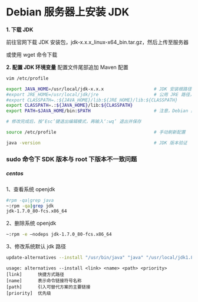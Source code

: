 # Debian 服务器上安装 JDK


**1. 下载 JDK**

前往官网下载 JDK 安装包，jdk-x.x.x_linux-x64_bin.tar.gz，然后上传至服务器

或使用 wget 命令下载

**2. 配置 JDK 环境变量**
配置文件尾部追加 Maven 配置
```bash
vim /etc/profile

export JAVA_HOME=/usr/local/jdk-x.x.x                   # JDK 安装根路径
#export JRE_HOME=/usr/local/jdk/jre                     # 公用 JRE 路径，注意，JDK10 版本后 jre 需单独下载
#export CLASSPATH=.:${JAVA_HOME}/lib:${JRE_HOME}/lib:${CLASSPATH}
export CLASSPATH=.:${JAVA_HOME}/lib:${CLASSPATH}
export PATH=$JAVA_HOME/bin:$PATH                        # 注意，Debian 系统一般自带 JDK，将 JAVA_HOME 放在前面，才能识别到自己安装的版本，放在后面以先识别的是系统自带版本

# 修改完成后，按‘Esc’键退出编辑模式，再输入‘:wq’ 退出并保存

source /etc/profile                                     # 手动刷新配置

java -version                                           # JDK 版本验证
```


### sudo 命令下 SDK 版本与 root 下版本不一致问题
##### centos
1、查看系统 openjdk
```bash
#rpm -qa|grep java
~:rpm -qa|grep jdk
jdk-1.7.0_80-fcs.x86_64
```
2、删除系统 openjdk
```bash
~:rpm -e —nodeps jdk-1.7.0_80-fcs.x86_64
```

3、修改系统默认 jdk 路径
```bash
update-alternatives --install "/usr/bin/java" "java" "/usr/local/jdk1.8.0_131/jre/bin/java" 1
```
```
usage: alternatives --install <link> <name> <path> <priority>
[link]      快捷方式路径
[name]      表示命令链接符号名称
[path]      引入可替代方案的主要链接
[priority]  优先级
```
